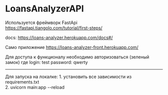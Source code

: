 # LoansAnalyzerAPI

Используется фреймворк FastApi
https://fastapi.tiangolo.com/tutorial/first-steps/

docs: https://loans-analyzer.herokuapp.com/docs#/

Само приложение https://loans-analyzer-front.herokuapp.com/

Для доступа к функционалу необходимо авторизоваться (зеленый замок) где login: test
                                                                        password: qwerty
                                                                        
 ***
 Для запуска на локалке:
      1. установить все зависимости из requirements.txt        
      2. uvicorn main:app --reload

